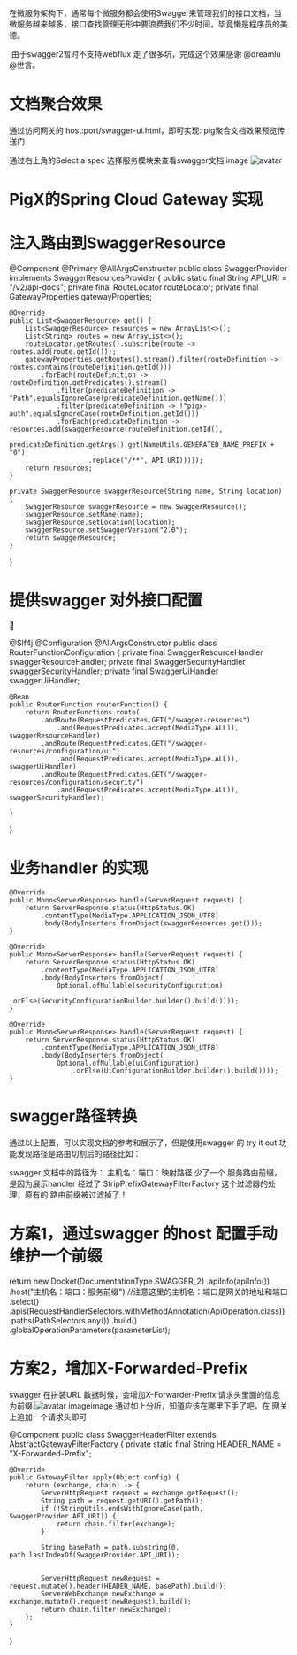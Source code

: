 在微服务架构下，通常每个微服务都会使用Swagger来管理我们的接口文档，当微服务越来越多，接口查找管理无形中要浪费我们不少时间，毕竟懒是程序员的美德。

​ 由于swagger2暂时不支持webflux 走了很多坑，完成这个效果感谢 @dreamlu @世言。

# 文档聚合效果
通过访问网关的 host:port/swagger-ui.html，即可实现: pig聚合文档效果预览传送门

通过右上角的Select a spec 选择服务模块来查看swagger文档 image
![avatar](https://ask.qcloudimg.com/http-save/1219867/0mzen0pzi3.png?imageView2/2/w/1620)


# PigX的Spring Cloud Gateway 实现
# 注入路由到SwaggerResource
@Component
@Primary
@AllArgsConstructor
public class SwaggerProvider implements SwaggerResourcesProvider {
	public static final String API_URI = "/v2/api-docs";
	private final RouteLocator routeLocator;
	private final GatewayProperties gatewayProperties;


	@Override
	public List<SwaggerResource> get() {
		List<SwaggerResource> resources = new ArrayList<>();
		List<String> routes = new ArrayList<>();
		routeLocator.getRoutes().subscribe(route -> routes.add(route.getId()));
		gatewayProperties.getRoutes().stream().filter(routeDefinition -> routes.contains(routeDefinition.getId()))
			.forEach(routeDefinition -> routeDefinition.getPredicates().stream()
				.filter(predicateDefinition -> "Path".equalsIgnoreCase(predicateDefinition.getName()))
				.filter(predicateDefinition -> !"pigx-auth".equalsIgnoreCase(routeDefinition.getId()))
				.forEach(predicateDefinition -> resources.add(swaggerResource(routeDefinition.getId(),
					predicateDefinition.getArgs().get(NameUtils.GENERATED_NAME_PREFIX + "0")
						.replace("/**", API_URI)))));
		return resources;
	}

	private SwaggerResource swaggerResource(String name, String location) {
		SwaggerResource swaggerResource = new SwaggerResource();
		swaggerResource.setName(name);
		swaggerResource.setLocation(location);
		swaggerResource.setSwaggerVersion("2.0");
		return swaggerResource;
	}
}

# 提供swagger 对外接口配置


@Slf4j
@Configuration
@AllArgsConstructor
public class RouterFunctionConfiguration {
	private final SwaggerResourceHandler swaggerResourceHandler;
	private final SwaggerSecurityHandler swaggerSecurityHandler;
	private final SwaggerUiHandler swaggerUiHandler;

	@Bean
	public RouterFunction routerFunction() {
		return RouterFunctions.route(
			.andRoute(RequestPredicates.GET("/swagger-resources")
				.and(RequestPredicates.accept(MediaType.ALL)), swaggerResourceHandler)
			.andRoute(RequestPredicates.GET("/swagger-resources/configuration/ui")
				.and(RequestPredicates.accept(MediaType.ALL)), swaggerUiHandler)
			.andRoute(RequestPredicates.GET("/swagger-resources/configuration/security")
				.and(RequestPredicates.accept(MediaType.ALL)), swaggerSecurityHandler);

	}
}
# 业务handler 的实现
	@Override
	public Mono<ServerResponse> handle(ServerRequest request) {
		return ServerResponse.status(HttpStatus.OK)
			.contentType(MediaType.APPLICATION_JSON_UTF8)
			.body(BodyInserters.fromObject(swaggerResources.get()));
	}

    @Override
	public Mono<ServerResponse> handle(ServerRequest request) {
		return ServerResponse.status(HttpStatus.OK)
			.contentType(MediaType.APPLICATION_JSON_UTF8)
			.body(BodyInserters.fromObject(
				Optional.ofNullable(securityConfiguration)
					.orElse(SecurityConfigurationBuilder.builder().build())));
	}

    @Override
    public Mono<ServerResponse> handle(ServerRequest request) {
        return ServerResponse.status(HttpStatus.OK)
			.contentType(MediaType.APPLICATION_JSON_UTF8)
			.body(BodyInserters.fromObject(
				Optional.ofNullable(uiConfiguration)
					.orElse(UiConfigurationBuilder.builder().build())));
	}
# swagger路径转换
通过以上配置，可以实现文档的参考和展示了，但是使用swagger 的 try it out 功能发现路径是路由切割后的路径比如：

swagger 文档中的路径为： 主机名：端口：映射路径 少了一个 服务路由前缀，是因为展示handler 经过了 StripPrefixGatewayFilterFactory 这个过滤器的处理，原有的 路由前缀被过滤掉了！

# 方案1，通过swagger 的host 配置手动维护一个前缀
return new Docket(DocumentationType.SWAGGER_2)
    .apiInfo(apiInfo())
    .host("主机名：端口：服务前缀")  //注意这里的主机名：端口是网关的地址和端口
    .select()
    .apis(RequestHandlerSelectors.withMethodAnnotation(ApiOperation.class))
    .paths(PathSelectors.any())
    .build()
    .globalOperationParameters(parameterList);
# 方案2，增加X-Forwarded-Prefix
swagger 在拼装URL 数据时候，会增加X-Forwarder-Prefix 请求头里面的信息为前缀
![avatar](https://ask.qcloudimg.com/http-save/1219867/p9ix1y3i9o.png?imageView2/2/w/1620)
imageimage 通过如上分析，知道应该在哪里下手了吧，在 网关上追加一个请求头即可

@Component
public class SwaggerHeaderFilter extends AbstractGatewayFilterFactory {
	private static final String HEADER_NAME = "X-Forwarded-Prefix";

	@Override
	public GatewayFilter apply(Object config) {
		return (exchange, chain) -> {
			ServerHttpRequest request = exchange.getRequest();
			String path = request.getURI().getPath();
			if (!StringUtils.endsWithIgnoreCase(path, SwaggerProvider.API_URI)) {
				return chain.filter(exchange);
			}

			String basePath = path.substring(0, path.lastIndexOf(SwaggerProvider.API_URI));


			ServerHttpRequest newRequest = request.mutate().header(HEADER_NAME, basePath).build();
			ServerWebExchange newExchange = exchange.mutate().request(newRequest).build();
			return chain.filter(newExchange);
		};
	}
}